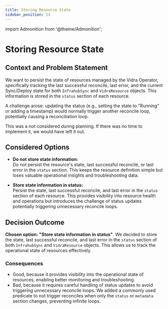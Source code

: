 ```yaml
---
title: Storing Resource State
sidebar_position: 13
---
```

import Admonition from '@theme/Admonition';

# Storing Resource State

## Context and Problem Statement

We want to persist the state of resources managed by the Vidra Operator, specifically tracking the last successful reconcile, last error, and the current Sync/Deploy state for both `InfrahubSync` and `VidraResource` objects. This information is stored in the `status` section of each resource.

A challenge arose: updating the status (e.g., setting the state to "Running" or adding a timestamp) would normally trigger another reconcile loop, potentially causing a reconciliation loop.

<Admonition type="note" title="Note">
This was a not considered during planning. If there was no time to implement it, we would have left it out.
</Admonition>

## Considered Options

* **Do not store state information:**  
    Do not persist the resource's state, last successful reconcile, or last error in the `status` section. This keeps the resource definition simple but loses valuable operational insights and troubleshooting data.

* **Store state information in status:**  
    Persist the state, last successful reconcile, and last error in the `status` section of each resource. This provides visibility into resource health and operations but introduces the challenge of status updates potentially triggering unnecessary reconcile loops.

## Decision Outcome

**Chosen option: "Store state information in status"**.
We decided to store the state, last successful reconcile, and last error in the `status` section of both `InfrahubSync` and `VidraResource` objects. This allows us to track the operational state of resources effectively.

### Consequences
* Good, because it provides visibility into the operational state of resources, enabling better monitoring and troubleshooting.
* Bad, because it requires careful handling of status updates to avoid triggering unnecessary reconcile loops. We added a commonly used predicate to not trigger reconciles when only the `status` or `metadata` section changes, preventing infinite loops.